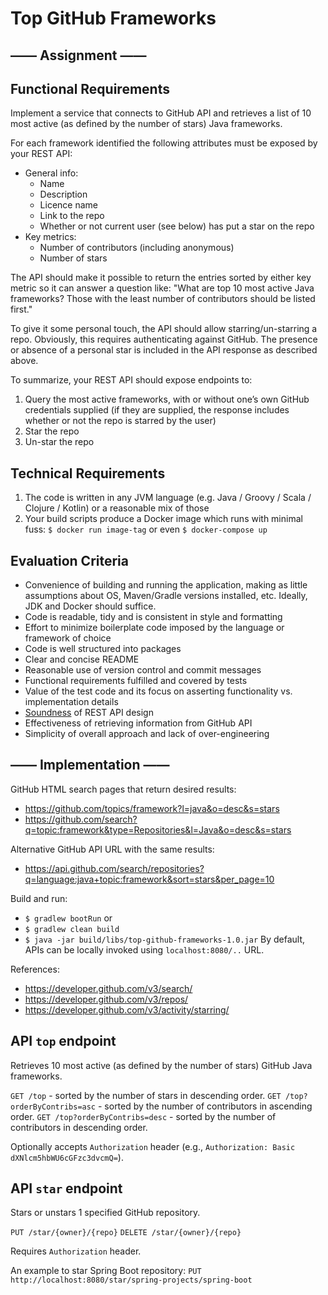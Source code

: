 # Top GitHub Frameworks

## —— Assignment ——

## Functional Requirements

Implement a service that connects to GitHub API and retrieves a list of 10 most active (as defined by the  number of stars) Java frameworks.

For each framework identified the following attributes must be exposed by your REST API:

- General info:
  - Name
  - Description
  - Licence name
  - Link to the repo
  - Whether or not current user (see below) has put a star on the repo
- Key metrics:
  - Number of contributors (including anonymous)
  - Number of stars

The API should make it possible to return the entries sorted by either key metric so it can answer a question like: "What are top 10 most active Java frameworks? Those with the least number of contributors should be listed first."

To give it some personal touch, the API should allow starring/un-starring a repo. Obviously, this requires authenticating against GitHub. The presence or absence of a personal star is included in the API response as described above.

To summarize, your REST API should expose endpoints to:

1. Query the most active frameworks, with or without one’s own GitHub credentials supplied (if they are supplied, the response includes whether or not the repo is starred by the user)
1. Star the repo
1. Un-star the repo

## Technical Requirements

1. The code is written in any JVM language (e.g. Java / Groovy / Scala / Clojure / Kotlin) or a reasonable mix of those
1. Your build scripts produce a Docker image which runs with minimal fuss:
  `$ docker run image-tag` or even `$ docker-compose up`

## Evaluation Criteria

- Convenience of building and running the application, making as little assumptions about OS, Maven/Gradle versions installed, etc. Ideally, JDK and Docker should suffice.
- Code is readable, tidy and is consistent in style and formatting
- Effort to minimize boilerplate code imposed by the language or framework of choice
- Code is well structured into packages
- Clear and concise README
- Reasonable use of version control and commit messages
- Functional requirements fulfilled and covered by tests
- Value of the test code and its focus on asserting functionality vs. implementation details
- [Soundness](https://en.oxforddictionaries.com/definition/soundness) of REST API design
- Effectiveness of retrieving information from GitHub API
- Simplicity of overall approach and lack of over-engineering

## —— Implementation ——

GitHub HTML search pages that return desired results:
- https://github.com/topics/framework?l=java&o=desc&s=stars
- https://github.com/search?q=topic:framework&type=Repositories&l=Java&o=desc&s=stars

Alternative GitHub API URL with the same results:
- https://api.github.com/search/repositories?q=language:java+topic:framework&sort=stars&per_page=10

Build and run:
- `$ gradlew bootRun`
  or
- `$ gradlew clean build`
- `$ java -jar build/libs/top-github-frameworks-1.0.jar`
  By default, APIs can be locally invoked using `localhost:8080/..` URL.

References:
- https://developer.github.com/v3/search/
- https://developer.github.com/v3/repos/
- https://developer.github.com/v3/activity/starring/

## API `top` endpoint

Retrieves 10 most active (as defined by the number of stars) GitHub Java frameworks.

`GET /top` - sorted by the number of stars in descending order.
`GET /top?orderByContribs=asc` - sorted by the number of contributors in ascending order.
`GET /top?orderByContribs=desc` - sorted by the number of contributors in descending order.

Optionally accepts `Authorization` header (e.g., `Authorization: Basic dXNlcm5hbWU6cGFzc3dvcmQ=`).

## API `star` endpoint

Stars or unstars 1 specified GitHub repository.

`PUT /star/{owner}/{repo}`
`DELETE /star/{owner}/{repo}`

Requires `Authorization` header.

An example to star Spring Boot repository: `PUT http://localhost:8080/star/spring-projects/spring-boot`